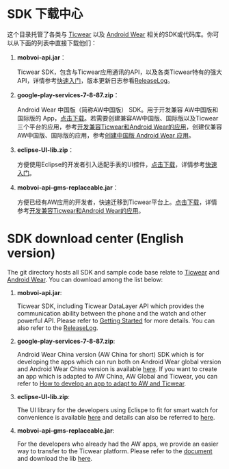 # SDK 下载中心

这个目录托管了各类与 [Ticwear][ticwear] 以及 [Android Wear][android-wear] 相关的SDK或代码库。你可以从下面的列表中直接下载他们：

1. **mobvoi-api.jar**：

   Ticwear SDK，包含与Ticwear应用通讯的API，以及各类Ticwear特有的强大API，详情参考[快速入门][getting-started]，版本更新日志参看[ReleaseLog][release-log]。

2. **google-play-services-7-8-87.zip**：

   Android Wear 中国版（简称AW中国版） SDK。用于开发兼容 AW中国版和国际版的 App，[点击下载][android-wear-sdk]。若需要创建兼容AW中国版、国际版以及Ticwear三个平台的应用，参考[开发兼容Ticwear和Android Wear的应用][gms-compat]，创建仅兼容AW中国版、国际版的应用，参考[创建中国版 Android Wear 应用][creating-awc]。

3. **eclipse-UI-lib.zip**：

   方便使用Eclipse的开发者引入适配手表的UI控件，[点击下载][eclipse-ui]，详情参考[快速入门][getting-started]。

4. **mobvoi-api-gms-replaceable.jar**：

   方便已经有AW应用的开发者，快速迁移到Ticwear平台上。[点击下载][gms-replace]，详情参考[开发兼容Ticwear和Android Wear的应用][gms-compat]。

# SDK download center (English version)

The git directory hosts all SDK and sample code base relate to [Ticwear][ticwear] and [Android Wear][android-wear]. You can download among the list below:

1. **mobvoi-api.jar**:

   Ticwear SDK, including Ticwear DataLayer API which provides the communication ability between the phone and the watch and other powerful API. Please refer to [Getting Started][getting-started] for more details. You can also refer to the [ReleaseLog][release-log].

2. **google-play-services-7-8-87.zip**:

   Android Wear China version (AW China for short) SDK which is for developing the apps which can run both on Android Wear global version and Android Wear China version is available [here][android-wear-sdk]. If you want to create an app which is adapted to AW China, AW Global and Ticwear, you can refer to [How to develop an app to adapt to AW and Ticwear][gms-compat].

3. **eclipse-UI-lib.zip**:

   The UI library for the developers using Eclispe to fit for smart watch for convenience is available [here][eclipse-ui] and details can also be referred to [here][getting-started].

4. **mobvoi-api-gms-replaceable.jar**:

   For the developers who already had the AW apps, we provide an easier way to transfer to the Ticwear platform. Please refer to the [document][gms-compat] and download the lib [here][gms-replace].

[ticwear]: http://ticwear.com/
[android-wear]: https://www.android.com/wear/
[release-log]: /lib/ReleaseLog
[getting-started]: http://developer.chumenwenwen.com/doc/ticwear.html
[android-wear-sdk]: https://github.com/ticwear/sdk/raw/master/lib/google-play-services-7-8-87.zip
[creating-awc]: http://developer.chumenwenwen.com/plan/android-wear.html
[gms-compat]: http://developer.chumenwenwen.com/doc/ticwear.html#doc/1/2
[eclipse-ui]: https://github.com/ticwear/sdk/raw/master/lib/eclipse-UI-lib.zip
[gms-replace]: https://github.com/ticwear/sdk/raw/master/lib/mobvoi-api-gms-replaceable.jar
